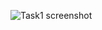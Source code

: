 ![Task1 screenshot](https://github.com/venkatesh6226/technity-tasks/assets/117913588/20dbdc45-7a98-4e87-a0c0-45016f22d774)
